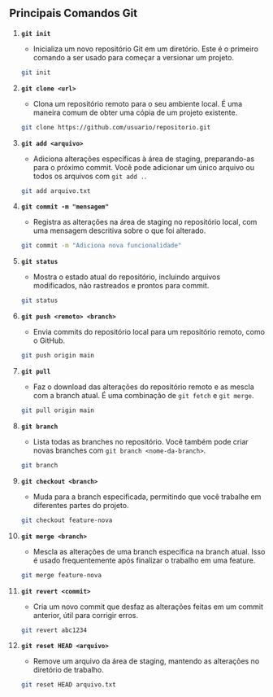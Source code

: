 
## Principais Comandos Git

1. **`git init`**
   - Inicializa um novo repositório Git em um diretório. Este é o primeiro comando a ser usado para começar a versionar um projeto.
   ```bash
   git init
   ```

2. **`git clone <url>`**
   - Clona um repositório remoto para o seu ambiente local. É uma maneira comum de obter uma cópia de um projeto existente.
   ```bash
   git clone https://github.com/usuario/repositorio.git
   ```

3. **`git add <arquivo>`**
   - Adiciona alterações específicas à área de staging, preparando-as para o próximo commit. Você pode adicionar um único arquivo ou todos os arquivos com `git add .`.
   ```bash
   git add arquivo.txt
   ```

4. **`git commit -m "mensagem"`**
   - Registra as alterações na área de staging no repositório local, com uma mensagem descritiva sobre o que foi alterado.
   ```bash
   git commit -m "Adiciona nova funcionalidade"
   ```

5. **`git status`**
   - Mostra o estado atual do repositório, incluindo arquivos modificados, não rastreados e prontos para commit.
   ```bash
   git status
   ```

6. **`git push <remoto> <branch>`**
   - Envia commits do repositório local para um repositório remoto, como o GitHub.
   ```bash
   git push origin main
   ```

7. **`git pull`**
   - Faz o download das alterações do repositório remoto e as mescla com a branch atual. É uma combinação de `git fetch` e `git merge`.
   ```bash
   git pull origin main
   ```

8. **`git branch`**
   - Lista todas as branches no repositório. Você também pode criar novas branches com `git branch <nome-da-branch>`.
   ```bash
   git branch
   ```

9. **`git checkout <branch>`**
   - Muda para a branch especificada, permitindo que você trabalhe em diferentes partes do projeto.
   ```bash
   git checkout feature-nova
   ```

10. **`git merge <branch>`**
    - Mescla as alterações de uma branch específica na branch atual. Isso é usado frequentemente após finalizar o trabalho em uma feature.
    ```bash
    git merge feature-nova
    ```

11. **`git revert <commit>`**
    - Cria um novo commit que desfaz as alterações feitas em um commit anterior, útil para corrigir erros.
    ```bash
    git revert abc1234
    ```

12. **`git reset HEAD <arquivo>`**
    - Remove um arquivo da área de staging, mantendo as alterações no diretório de trabalho.
    ```bash
    git reset HEAD arquivo.txt
    ```

